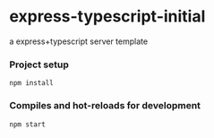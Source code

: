 # express-typescript-initial
a express+typescript server template

### Project setup

```
npm install
```

### Compiles and hot-reloads for development

```
npm start
```